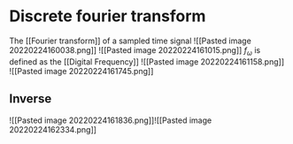 # Discrete fourier transform
The [[Fourier transform]] of a sampled time signal
![[Pasted image 20220224160038.png]]
![[Pasted image 20220224161015.png]]
$f_{\omega}$ is defined as the [[Digital Frequency]]
![[Pasted image 20220224161158.png]]
![[Pasted image 20220224161745.png]]
## Inverse
![[Pasted image 20220224161836.png]]![[Pasted image 20220224162334.png]]